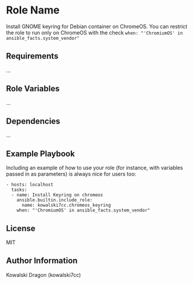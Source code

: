 Role Name
=========

Install GNOME keyring for Debian container on ChromeOS.
You can restrict the role to run only on ChromeOS with the check `when: "'ChromiumOS' in ansible_facts.system_vendor"`

Requirements
------------

...

Role Variables
--------------

...

Dependencies
------------

...

Example Playbook
----------------

Including an example of how to use your role (for instance, with variables passed in as parameters) is always nice for users too:

    - hosts: localhost
      tasks:
      - name: Install Keyring on chromeos
        ansible.builtin.include_role:
          name: kowalski7cc.chromeos_keyring
        when: "'ChromiumOS' in ansible_facts.system_vendor"

License
-------

MIT

Author Information
------------------

Kowalski Dragon (kowalski7cc)